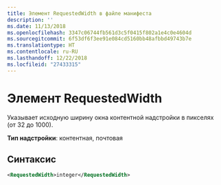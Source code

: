 ```yaml
---
title: Элемент RequestedWidth в файле манифеста
description: ''
ms.date: 11/13/2018
ms.openlocfilehash: 3347c06744fb561d3c5f0415f802a1e4c0e4604d
ms.sourcegitcommit: 6f53df6f3ee91e084cd5160bb48afbbd49743b7e
ms.translationtype: HT
ms.contentlocale: ru-RU
ms.lasthandoff: 12/22/2018
ms.locfileid: "27433315"
---
```

# <a name="requestedwidth-element"></a>Элемент RequestedWidth

Указывает исходную ширину окна контентной надстройки в пикселях (от 32 до 1000).

**Тип надстройки**: контентная, почтовая

## <a name="syntax"></a>Синтаксис

```XML
<RequestedWidth>integer</RequestedWidth>
```

